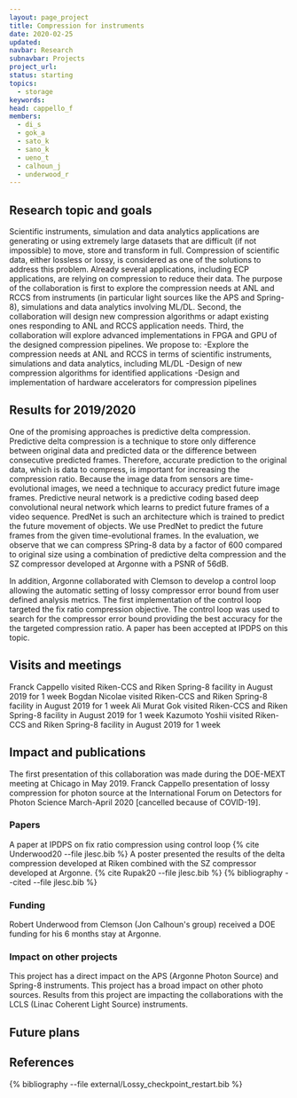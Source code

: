 ```yaml
---
layout: page_project
title: Compression for instruments
date: 2020-02-25
updated:
navbar: Research
subnavbar: Projects
project_url:
status: starting
topics:  
  - storage
keywords:
head: cappello_f
members:
  - di_s
  - gok_a
  - sato_k
  - sano_k
  - ueno_t
  - calhoun_j
  - underwood_r
---
```


## Research topic and goals

Scientific instruments, simulation and data analytics applications are generating or using extremely large datasets that are difficult (if not impossible) to move, store and transform in full. Compression of scientific data, either lossless or lossy, is considered as one of the solutions to address this problem. Already several applications, including ECP applications, are relying on compression to reduce their data. The purpose of the collaboration is first to explore the compression needs at ANL and RCCS from instruments (in particular light sources like the APS and Spring-8), simulations and data analytics involving ML/DL. Second, the collaboration will design new compression algorithms or adapt existing ones responding to ANL and RCCS application needs. Third, the collaboration will explore advanced implementations in FPGA and GPU of the designed compression pipelines.
We propose to:
-Explore the compression needs at ANL and RCCS in terms of scientific instruments, simulations and data analytics, including ML/DL
-Design of new compression algorithms for identified applications
-Design and implementation of hardware accelerators for compression pipelines


## Results for 2019/2020

One of the promising approaches is predictive delta compression. Predictive delta compression is a technique to store only difference between original data and predicted data or the difference between consecutive predicted frames. Therefore, accurate prediction to the original data, which is data to compress, is important for increasing the compression ratio. Because the image data from sensors are time-evolutional images, we need a technique to accuracy predict future image frames. Predictive neural network is a predictive coding based deep convolutional neural network which learns to predict future frames of a video sequence. PredNet is such an architecture which is trained to predict the future movement of objects. We use PredNet to predict the future frames from the given time-evolutional frames. In the evaluation, we observe that we can compress SPring-8 data by a factor of 600 compared to original size using a combination of predictive delta compression and the SZ compressor developed at Argonne with a PSNR of 56dB.

In addition, Argonne collaborated with Clemson to develop a control loop allowing the automatic setting of lossy compressor error bound from user defined analysis metrics. The first implementation of the control loop targeted the fix ratio compression objective. The control loop was used to search for the compressor error bound providing  the best accuracy for the the targeted compression ratio. A paper has been accepted at IPDPS on this topic.

## Visits and meetings

Franck Cappello visited Riken-CCS and Riken Spring-8 facility in August 2019 for 1 week
Bogdan Nicolae visited Riken-CCS and Riken Spring-8 facility in August 2019 for 1 week
Ali Murat Gok visited Riken-CCS and Riken Spring-8 facility in August 2019 for 1 week
Kazumoto Yoshii visited Riken-CCS and Riken Spring-8 facility in August 2019 for 1 week

## Impact and publications

The first presentation of this collaboration was made during the DOE-MEXT meeting at Chicago in May 2019.
Franck Cappello presentation of lossy compression for photon source at the International Forum on Detectors for Photon Science March-April 2020 [cancelled because of COVID-19].

### Papers

A paper at IPDPS on fix ratio compression using control loop {% cite Underwood20 --file jlesc.bib %}
A poster presented the results of the delta compression developed at Riken combined with the SZ compressor developed at Argonne. {% cite Rupak20 --file jlesc.bib %}
{% bibliography --cited --file jlesc.bib %}

### Funding

Robert Underwood from Clemson (Jon Calhoun's group) received a DOE funding for his 6 months stay at Argonne.

### Impact on other projects

This project has a direct impact on the APS (Argonne Photon Source) and Spring-8 instruments.
This project has a broad impact on other photo sources. Results from this project are impacting the collaborations with the LCLS (Linac Coherent Light Source) instruments.

## Future plans


## References
{% bibliography --file external/Lossy_checkpoint_restart.bib %}
